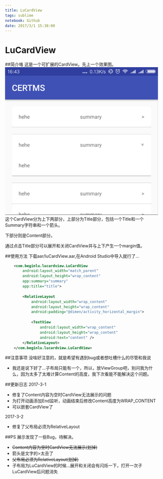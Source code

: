 ```yaml
---
title: LuCardView
tags: sublime
notebook: Github
date: 2017/3/1 15:38:00
---
```

# LuCardView
##简介咯
这是一个可扩展的CardView。先上一个效果图。
![Alt text](image/CardView1.png)
这个CardView分为上下两部分，上部分为Title部分，包括一个Title和一个Summary字符串和一个箭头。

下部分则是Content部分。

通过点击Title部分可以展开和关闭CardView并与上下产生一个margin值。

##使用方法
下载aar/luCardView.aar,在Android Studio中导入就行了...

```xml
    <com.beginlu.lucardview.LuCardView
        android:layout_width="match_parent"
        android:layout_height="wrap_content"
        app:summary="summary"
        app:title="title">

        <RelativeLayout
            android:layout_width="wrap_content"
            android:layout_height="wrap_content"
            android:padding="@dimen/activity_horizontal_margin">

            <TextView
                android:layout_width="wrap_content"
                android:layout_height="wrap_content"
                android:text="content" />
        </RelativeLayout>
    </com.beginlu.lucardview.LuCardView>
```
##注意事项
没啥好注意的，就是希望有遇到bug或者想吐槽什么的尽管和我说
- 我还是说下好了...子布局只能有一个，所以，放ViewGroup吧，别问我为什么，因为太多了太难计算Content的高度，我下次看能不能解决这个问题。

##更新日志
2017-3-1
- 修复了Content内容为空时CardView无法展示的问题
- 为打开动画添加End监听，动画结束后修改Content高度为WRAP_CONTENT
- 可以嵌套CardView了

2017-3-2
- 修复了父布局必须为RelativeLayout

##PS
展示发现了一些Bug，待解决。

- ~~Content内容为空时CardView无法展示(划掉)~~
- 箭头是文字的>太丑了
- ~~父布局必须为RelativeLayout(划掉)~~
- 子布局为LuCardView的时候...展开和关闭会有闪烁一下，打开一次子LuCardView后问题消失